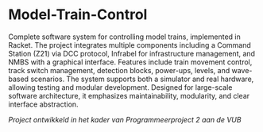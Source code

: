 # Model-Train-Control
Complete software system for controlling model trains, implemented in Racket. The project integrates multiple components including a Command Station (Z21) via DCC protocol, Infrabel for infrastructure management, and NMBS with a graphical interface. Features include train movement control, track switch management, detection blocks, power-ups, levels, and wave-based scenarios. The system supports both a simulator and real hardware, allowing testing and modular development. Designed for large-scale software architecture, it emphasizes maintainability, modularity, and clear interface abstraction.



*Project ontwikkeld in het kader van Programmeerproject 2 aan de VUB*

